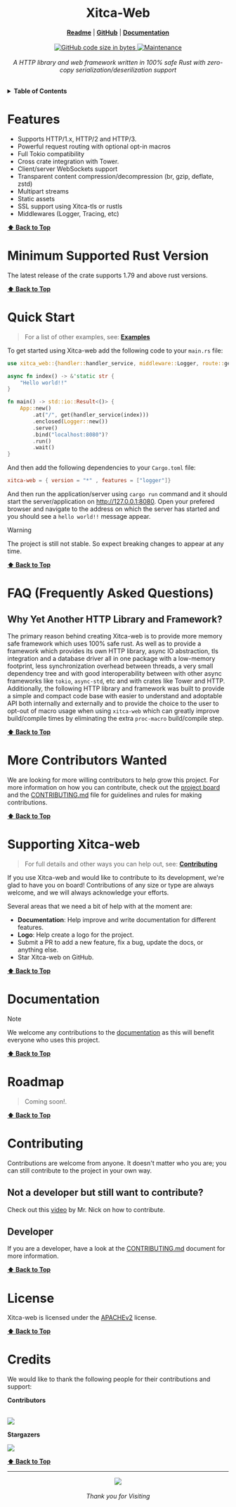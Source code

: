 <h1 align="center">Xitca-Web</h1>
<p align="center">
  <b align="center"><a href="README.md">Readme</a></b> |
  <b><a href="https://github.com/HFQR/xitca-web">GitHub</a></b> |
  <b><a href="https://docs.rs/xitca-web/latest/xitca_web/">Documentation</a></b>
  <br /><br />
  <a href="#">
    <img
      alt="GitHub code size in bytes"
      src="https://img.shields.io/github/languages/code-size/HFQR/xitca-web?style=flat-square"
    />
  </a>
  <a href=""
    ><img
      alt="Maintenance"
      src="https://img.shields.io/maintenance/yes/2024?style=flat-square"
    />
  </a>
  <br />
  <br />
  <i>
    A HTTP library and web framework written in 100% safe Rust with zero-copy
    serialization/deserilization support
  </i>
</p>

<br/>

<details>
  <summary><b>Table of Contents</b></summary>
  <p>

  - [Features](#features)
  - [Minimum Supported Rust Version](#minimum-supported-rust-version)
  - [Quick Start](#quick-start)
  - [FAQ (Frequently Asked Questions)](#faq-frequently-asked-questions)
  - [More Contributors Wanted](#more-contributors-wanted)
  - [Supporting Xitca-web](#supporting-xitca-web)
  - [Documentation](#documentation)
  - [Roadmap](#roadmap)
  - [Contributing](#contributing)
  - [License](#license)
  - [Credits](#credits)

  </p>
</details>

# Features

- Supports HTTP/1.x, HTTP/2 and HTTP/3.
- Powerful request routing with optional opt-in macros
- Full Tokio compatibility
- Cross crate integration with Tower.
- Client/server WebSockets support
- Transparent content compression/decompression (br, gzip, deflate, zstd)
- Multipart streams
- Static assets
- SSL support using Xitca-tls or rustls
- Middlewares (Logger, Tracing, etc)

**[⬆️ Back to Top](#xitca-web)**

# Minimum Supported Rust Version

The latest release of the crate supports 1.79 and above rust versions.

**[⬆️ Back to Top](#xitca-web)**

# Quick Start

> For a list of other examples, see: [**Examples**](examples)

To get started using Xitca-web add the following code to your `main.rs` file: 
```rust
use xitca_web::{handler::handler_service, middleware::Logger, route::get, App};

async fn index() -> &'static str {
    "Hello world!!"
}

fn main() -> std::io::Result<()> {
    App::new()
        .at("/", get(handler_service(index)))
        .enclosed(Logger::new())
        .serve()
        .bind("localhost:8080")?
        .run()
        .wait()
}
```

And then add the following dependencies to your `Cargo.toml` file:

```toml
xitca-web = { version = "*" , features = ["logger"]}
```

And then run the application/server using `cargo run` command and it should start the server/application on <http://127.0.0.1:8080>. Open your prefered browser and navigate to the address on which the server has started and you should see a `hello world!!` message appear.

> [!Warning]
> The project is still not stable. So expect breaking changes to appear at any time.

**[⬆️ Back to Top](#xitca-web)**

# FAQ (Frequently Asked Questions)

## Why Yet Another HTTP Library and Framework?

The primary reason behind creating Xitca-web is to provide more memory safe framework which uses 100% safe rust. As well as to provide a framework which provides its own HTTP library, async IO abstraction, tls integration and a database driver all in one package with a low-memory footprint, less synchronization overhead between threads, a very small dependency tree and with good interoperability between with other async frameworks like `tokio`, `async-std`, etc and with crates like Tower and HTTP. Additionally, the following HTTP library and framework was built to provide a simple and compact code base with easier to understand and adoptable API both internally and externally and to provide the choice to the user to opt-out of macro usage when using `xitca-web` which can greatly improve build/compile times by eliminating the extra `proc-macro` build/compile step.

**[⬆️ Back to Top](#xitca-web)**

# More Contributors Wanted

We are looking for more willing contributors to help grow this project. For more information on how you can contribute, check out the [project board](https://github.com/HFQR/xitca-web/projects?query=is%3Aopen) and the [CONTRIBUTING.md](CONTRIBUTING.md) file for guidelines and rules for making contributions.

**[⬆️ Back to Top](#xitca-web)**

# Supporting Xitca-web

> For full details and other ways you can help out, see: [**Contributing**](CONTRIBUTING.md)

If you use Xitca-web and would like to contribute to its development, we're glad to have you on board! Contributions of any size or type are always welcome, and we will always acknowledge your efforts.

Several areas that we need a bit of help with at the moment are:

- **Documentation**: Help improve and write documentation for different features.
- **Logo**: Help create a logo for the project.
- Submit a PR to add a new feature, fix a bug, update the docs, or anything else.
- Star Xitca-web on GitHub.

**[⬆️ Back to Top](#xitca-web)**

# Documentation

> [!Note]
> We welcome any contributions to the [documentation](https://docs.rs/xitca-web/latest/xitca_web/) as this will benefit everyone who uses this project.

**[⬆️ Back to Top](#xitca-web)**

# Roadmap

> Coming soon!.

**[⬆️ Back to Top](#xitca-web)**

# Contributing

Contributions are welcome from anyone. It doesn't matter who you are; you can still contribute to the project in your own way.

## Not a developer but still want to contribute?

Check out this [video](https://youtu.be/FccdqCucVSI) by Mr. Nick on how to contribute.

## Developer

If you are a developer, have a look at the [CONTRIBUTING.md](CONTRIBUTING.md) document for more information.

**[⬆️ Back to Top](#xitca-web)**

# License

Xitca-web is licensed under the [APACHEv2](LICENSE) license.

**[⬆️ Back to Top](#xitca-web)**

# Credits

We would like to thank the following people for their contributions and support:

**Contributors**

<p>
  <br />
  <a href="https://github.com/HFQR/xitca-web/graphs/contributors">
    <img src="https://contrib.rocks/image?repo=HFQR/xitca-web" />
  </a>
  <br />
</p>

**Stargazers**

<p>
  <a href="https://github.com/HFQR/xitca-web/stargazers">
    <img src="http://reporoster.com/stars/dark/HFQR/xitca-web"/>
  </a>
</p>

**[⬆️ Back to Top](#xitca-web)**

---

<p align="center">
  <a href="https://github.com/HFQR/xitca-web">
    <img src="https://github.githubassets.com/images/icons/emoji/octocat.png" />
  </a>
  <br /><br />
  <i>Thank you for Visiting</i>
</p>
